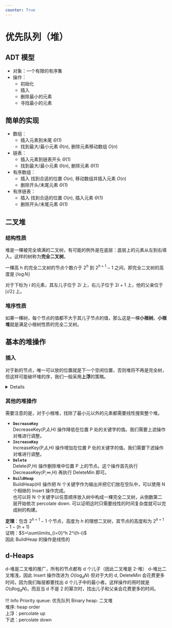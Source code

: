 ```yaml
---
counter: True  
---
```


# 优先队列（堆）

## ADT 模型

* 对象：一个有限的有序集
* 操作：
    * 初始化
    * 插入
    * 删除最小的元素
    * 寻找最小的元素

## 简单的实现

* 数组：
    * 插入元素到末尾 $\Theta(1)$  
    * 找到最大/最小元素 $\Theta(n)$, 删除元素移动数组 $O(n)$
* 链表：
    * 插入元素到链表开头 $\Theta(1)$
    * 找到最大/最小元素 $\Theta(n)$, 删除元素 $\Theta(1)$
* 有序数组：
    * 插入 找到合适的位置 $O(n)$, 移动数组并插入元素 $O(n)$
    * 删除开头/末尾元素 $\Theta(1)$
* 有序链表：
    * 插入 找到合适的位置 $O(n)$, 插入元素 $\Theta(1)$
    * 删除开头/末尾元素 $\Theta(1)$

## 二叉堆

### 结构性质

堆是一棵被完全填满的二叉树，有可能的例外是在底层：底层上的元素从左到右填入。这样的树称为**完全二叉树**。

一棵高 h 的完全二叉树的节点个数介于 $2^h$ 到 $2^{h+1}-1$ 之间，即完全二叉树的高度是 $\lfloor \log N\rfloor$

对于下标为 $i$ 的元素，其左儿子位于 $2i$ 上，右儿子位于 $2i+1$ 上，他的父亲位于 $\lfloor i/2 \rfloor$ 上。

### 堆序性质

如果一棵树，每个节点的值都不大于其儿子节点的值，那么这是一棵**小根树**。**小根堆**就是满足小根树性质的完全二叉树。

## 基本的堆操作

### 插入

对于新的节点，唯一可以放的位置就是下一个空闲位置，否则堆将不再是完全树，但这样可能破坏堆的序，我们一般采用**上浮**的策略。
<details>
``` C
/* H->Element[ 0 ] is a sentinel */
void  Insert( ElementType  X,  PriorityQueue  H )
{
     int  i;

     if ( IsFull( H ) ) { 
    Error( "Priority queue is full" ); 
    return; 
     } 

     for ( i = ++H->Size; H->Elements[ i / 2 ] > X; i /= 2 ) 
    H->Elements[ i ] = H->Elements[ i / 2 ]; 

     H->Elements[ i ] = X; 
}

```
</details>
注意这里代码实现中，我们没有使用交换操作，因为交换操作的时间成本更高。

### 删除最小元

我们一般采用**下滤**的策略。删除最小元后，在根节点产生一个空穴。同时堆少了一个元素，我们必须把堆最后一个元素 X 移动到堆的某个地方。从根节点的空穴开始我们将空穴的两个儿子中的较小者移入空穴，这样就把空穴往下推了一层。重复步骤直到 X 可以放入空穴。
<details>
``` C
ElementType  DeleteMin( PriorityQueue  H ) 
{ 
    int  i, Child; 
    ElementType  MinElement, LastElement; 
    if ( IsEmpty( H ) ) { 
         Error( "Priority queue is empty" ); 
         return  H->Elements[ 0 ];   } 
    MinElement = H->Elements[ 1 ];  /* save the min element */
    LastElement = H->Elements[ H->Size-- ];  /* take last and reset size */
    for ( i = 1; i * 2 <= H->Size; i = Child ) {  /* Find smaller child */ 
         Child = i * 2; 
         if (Child != H->Size && H->Elements[Child+1] < H->Elements[Child]) 
           Child++;     
         if ( LastElement > H->Elements[ Child ] )   /* Percolate one level */ 
           H->Elements[ i ] = H->Elements[ Child ]; 
         else     break;   /* find the proper position */
    } 
    H->Elements[ i ] = LastElement; 
    return  MinElement; 
}
```

</details>

### 其他的堆操作

需要注意的是，对于小根堆，找除了最小元以外的元素都需要线性搜索整个堆。

* **`DecreaseKey`**  
DecreaseKey(P,$\Delta$,H) 操作降低在位置 P 处的关键字的值。我们需要上滤操作对堆进行调整。
* **`IncreaseKey`**  
IncreaseKey(P,$\Delta$,H) 操作增加在位置 P 处的关键字的值。我们需要下滤操作对堆进行调整。
* **`Delete`**  
Delete(P,H) 操作删除堆中位置 P 上的节点。这个操作首先执行 DecreaseKey(P,$\infty$,H) 再执行 DeleteMin 即可。
* **`BuildHeap`**  
BuildHeap(H) 操作把 N 个关键字作为输出并把它们放在空队中，可以使用 N 个相继的 Insert 操作完成。  
也可以将 N 个关键字以任意顺序放入树中构成一棵完全二叉树，从倒数第二层开始依次 percolate down. 可以证明这时只需要线性的时间复杂度就可以完成树的构建。

**定理**：包含 $2^{h+1}-1$ 个节点，高度为 $h$ 的理想二叉树，其节点的高度和为 $2^{h+1}-1-(h+1)$  
证明：$S=\sum\limits_{i=0}^h 2^i(h-i)$  
因此 BuildHeap 的操作是线性的

## d-Heaps

d-堆是二叉堆的推广，所有的节点都有 d 个儿子（因此二叉堆是 2-堆）
d-堆比二叉堆浅，因此 Insert 操作改进为 $O(\log_dN)$ 但对于大的 d, DeleteMin 会花费更多时间，因为我们每层都要找出 d 个儿子中的最小者。这样操作的用时就是 $O(d\log_dN)$。而且当 d 不是 2 的幂次时，找出儿子和父亲会花费更多的时间。

!!! Info
    Priority queue: 优先队列
    Binary heap: 二叉堆  
    堆序: heap order  
    上浮：percolate up  
    下滤：percolate down  
